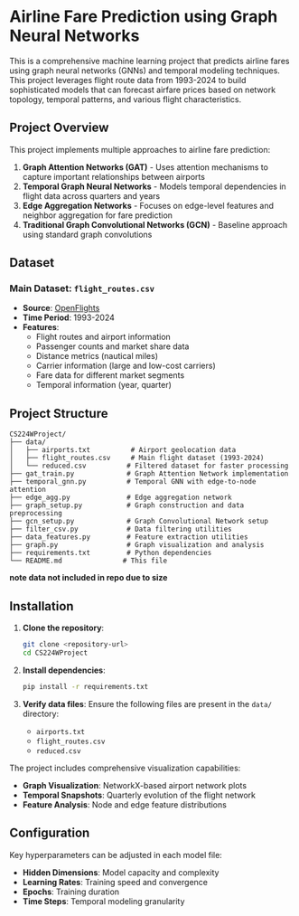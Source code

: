 # Airline Fare Prediction using Graph Neural Networks

This is a comprehensive machine learning project that predicts airline fares using graph neural networks (GNNs) and temporal modeling techniques. This project leverages flight route data from 1993-2024 to build sophisticated models that can forecast airfare prices based on network topology, temporal patterns, and various flight characteristics.

## Project Overview

This project implements multiple approaches to airline fare prediction:

1. **Graph Attention Networks (GAT)** - Uses attention mechanisms to capture important relationships between airports
2. **Temporal Graph Neural Networks** - Models temporal dependencies in flight data across quarters and years
3. **Edge Aggregation Networks** - Focuses on edge-level features and neighbor aggregation for fare prediction
4. **Traditional Graph Convolutional Networks (GCN)** - Baseline approach using standard graph convolutions

## Dataset

### Main Dataset: `flight_routes.csv`
- **Source**: [OpenFlights](https://openflights.org/data.php)
- **Time Period**: 1993-2024
- **Features**: 
  - Flight routes and airport information
  - Passenger counts and market share data
  - Distance metrics (nautical miles)
  - Carrier information (large and low-cost carriers)
  - Fare data for different market segments
  - Temporal information (year, quarter)

## Project Structure

```
CS224WProject/
├── data/
│   ├── airports.txt          # Airport geolocation data
│   ├── flight_routes.csv     # Main flight dataset (1993-2024)
│   └── reduced.csv          # Filtered dataset for faster processing
├── gat_train.py             # Graph Attention Network implementation
├── temporal_gnn.py          # Temporal GNN with edge-to-node attention
├── edge_agg.py              # Edge aggregation network
├── graph_setup.py           # Graph construction and data preprocessing
├── gcn_setup.py             # Graph Convolutional Network setup
├── filter_csv.py            # Data filtering utilities
├── data_features.py         # Feature extraction utilities
├── graph.py                 # Graph visualization and analysis
├── requirements.txt         # Python dependencies
└── README.md               # This file
```

**note data not included in repo due to size**

## Installation

1. **Clone the repository**:
   ```bash
   git clone <repository-url>
   cd CS224WProject
   ```

2. **Install dependencies**:
   ```bash
   pip install -r requirements.txt
   ```

3. **Verify data files**:
   Ensure the following files are present in the `data/` directory:
   - `airports.txt`
   - `flight_routes.csv`
   - `reduced.csv`

The project includes comprehensive visualization capabilities:
- **Graph Visualization**: NetworkX-based airport network plots
- **Temporal Snapshots**: Quarterly evolution of the flight network
- **Feature Analysis**: Node and edge feature distributions

## Configuration

Key hyperparameters can be adjusted in each model file:
- **Hidden Dimensions**: Model capacity and complexity
- **Learning Rates**: Training speed and convergence
- **Epochs**: Training duration
- **Time Steps**: Temporal modeling granularity
